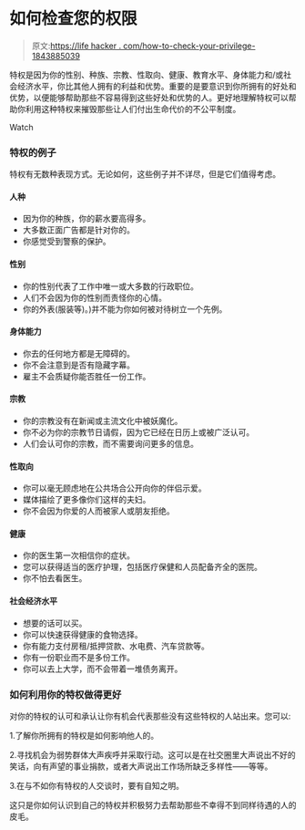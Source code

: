 # 如何检查您的权限

> 原文:[https://life hacker . com/how-to-check-your-privilege-1843885039](https://lifehacker.com/how-to-check-your-privilege-1843885039)

特权是因为你的性别、种族、宗教、性取向、健康、教育水平、身体能力和/或社会经济水平，你比其他人拥有的利益和优势。重要的是要意识到你所拥有的好处和优势，以便能够帮助那些不容易得到这些好处和优势的人。更好地理解特权可以帮助你利用这种特权来摧毁那些让人们付出生命代价的不公平制度。

Watch

### 特权的例子

特权有无数种表现方式。无论如何，这些例子并不详尽，但是它们值得考虑。

#### 人种

*   因为你的种族，你的薪水要高得多。
*   大多数正面广告都是针对你的。
*   你感觉受到警察的保护。

#### 性别

*   你的性别代表了工作中唯一或大多数的行政职位。
*   人们不会因为你的性别而责怪你的心情。
*   你的外表(服装等)。)并不能为你如何被对待树立一个先例。

#### 身体能力

*   你去的任何地方都是无障碍的。
*   你不会注意到是否有隐藏字幕。
*   雇主不会质疑你能否胜任一份工作。

#### 宗教

*   你的宗教没有在新闻或主流文化中被妖魔化。
*   你不必为你的宗教节日请假，因为它已经在日历上或被广泛认可。
*   人们会认可你的宗教，而不需要询问更多的信息。

#### **性取向**

*   你可以毫无顾虑地在公共场合公开向你的伴侣示爱。
*   媒体描绘了更多像你们这样的夫妇。
*   你不会因为你爱的人而被家人或朋友拒绝。

#### 健康

*   你的医生第一次相信你的症状。
*   您可以获得适当的医疗护理，包括医疗保健和人员配备齐全的医院。
*   你不怕去看医生。

#### 社会经济水平

*   想要的话可以买。
*   你可以快速获得健康的食物选择。
*   你有能力支付房租/抵押贷款、水电费、汽车贷款等。
*   你有一份职业而不是多份工作。
*   你可以去上大学，而不会带着一堆债务离开。

### 如何利用你的特权做得更好

对你的特权的认可和承认让你有机会代表那些没有这些特权的人站出来。您可以:

1.了解你所拥有的特权是如何影响他人的。

2.寻找机会为弱势群体大声疾呼并采取行动。这可以是在社交圈里大声说出不好的笑话，向有声望的事业捐款，或者大声说出工作场所缺乏多样性——等等。

3.在与不如你有特权的人交谈时，要有自知之明。

这只是你如何认识到自己的特权并积极努力去帮助那些不幸得不到同样待遇的人的皮毛。